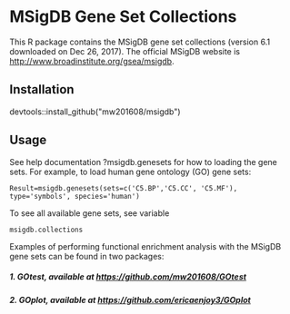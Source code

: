 # MSigDB Gene Set Collections

This R package contains the MSigDB gene set collections (version 6.1 downloaded on Dec 26, 2017). The official MSigDB website is http://www.broadinstitute.org/gsea/msigdb.

## Installation
devtools::install_github("mw201608/msigdb")

## Usage
See help documentation ?msigdb.genesets for how to loading the gene sets. For example, to load human gene ontology (GO) gene sets:
```
Result=msigdb.genesets(sets=c('C5.BP','C5.CC', 'C5.MF'), type='symbols', species='human')
```
To see all available gene sets, see variable
```
msigdb.collections
```
Examples of performing functional enrichment analysis with the MSigDB gene sets can be found in two packages:

##### 1. GOtest, available at https://github.com/mw201608/GOtest

##### 2. GOplot, available at https://github.com/ericaenjoy3/GOplot
